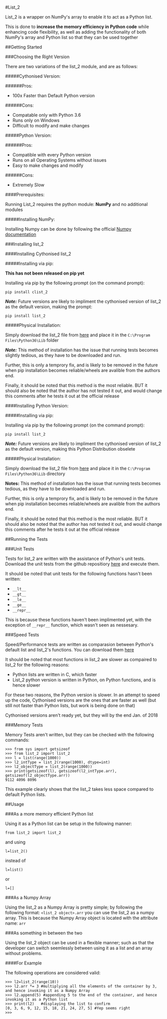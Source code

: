 #List_2

List_2 is a wrapper on NumPy's array to enable it to act as a Python list.

This is done to __increase the memory efficiency in Python code__ while enhancing code flexibility, as well as adding the functionality of both NumPy's array and Python list so that they can be used together

##Getting Started

###Choosing the Right Version

There are two variations of the list_2 module, and are as follows:

#####Cythonised Version:

######Pros:
* 100x Faster than Default Python version

######Cons:
* Compatable only with Python 3.6
* Runs only on Windows
* Difficult to modify and make changes

#####Python Version:

######Pros:
* Compatible with every Python version
* Runs on all Operating Systems without issues
* Easy to make changes and modify

######Cons:
* Extremely Slow

####Prerequisites:

Running List_2 requires the python module: __NumPy__ and no additional modules

#####Installing NumPy:

Installing Numpy can be done by following the official [Numpy documentation](https://docs.scipy.org/doc/numpy-1.10.1/user/index.html)

###Installing list_2

####Installing Cythonised list_2

#####Installing via pip:

__This has not been released on pip yet__

Installing via pip by the following prompt (on the command prompt):

```
pip install clist_2
```

__*Note:*__ Future versions are likely to impliment the cythonised version of list_2 as the default version, making the prompt:

```
pip install list_2
```

#####Physical Installation:

Simply download the list_2 file from [here](link.for.downloading) and place it in the ```C:\Program Files\Python36\Lib``` folder

__*Note:*__ This method of installation has the issue that running tests becomes slightly tedious, as they have to be downloaded and run.

Further, this is only a temprory fix, and is likely to be removed in the future when pip installation becomes reliable/wheels are avalible from the authors end.

Finally, it should be noted that this method is the most reliable. BUT it should also be noted that the author has not tested it out, and would change this comments after he tests it out at the official release

####Installing Python Version:


#####Installing via pip:

Installing via pip by the following prompt (on the command prompt):

```
pip install list_2
```

__*Note:*__ Future versions are likely to impliment the cythonised version of list_2 as the default version, making this Python Distribution obselete

#####Physical Installation:

Simply download the list_2 file from [here](link.for.downloading) and place it in the ```C:\Program Files\Python36\Lib``` directory

__Notes:__ This method of installation has the issue that running tests becomes tedious, as they have to be downloaded and run.

Further, this is only a temprory fix, and is likely to be removed in the future when pip installation becomes reliable/wheels are avalible from the authors end.

Finally, it should be noted that this method is the most reliable. BUT it should also be noted that the author has not tested it out, and would change this comments after he tests it out at the official release

##Running the Tests

###Unit Tests
<!-- Tests for list_2 are written with the assistance of unit tests, and they can be executed by the following command on the IDLE:

```
>>> from list_2 import list_2_testing
>>> list_2_testing.run_tests()
```

 -->

Tests for list_2 are written with the assistance of Python's unit tests.
Download the unit tests from the github repositiory [here](link.for.download) and execute them.

It should be noted that unit tests for the following functions hasn't been written:

* `__lt__`
* `__gt__`
* `__le__`
* `__ge__`
* `__repr__`

This is because these functions haven't been implimented yet, with the exception of `__repr__` function, which wasn't seen as nessesary.


###Speed Tests

Speed/Performance tests are written as comparasion between Python's default list and list_2's functions. You can download them [here](link.for.download)

It should be noted that most functions in list_2 are slower as compaired to list_2 for the following reasons:

* Python lists are written in C, which faster
* List_2 python version is written in Python, on Python functions, and is hence slower

For these two reasons, the Python version is slower. In an attempt to speed up the code, Cythonised versions are the ones that are faster as well (but still not faster than Python lists, but work is being done on that)

Cythonised versions aren't ready yet, but they will by the end Jan. of 2018

###Memory Tests

Memory Tests aren't written, but they can be checked with the following commands:

```
>>> from sys import getsizeof
>>> from list_2 import list_2
>>> l = list(range(1000))
>>> l2_intType = list_2(range(1000), dtype=int)
>>> l2_objectType = list_2(range(1000))
>>> print(getsizeof(l), getsizeof(l2_intType.arr), getsizeof(l2_objectType.arr))
9112 4096 8096
```

This example clearly shows that the list_2 takes less space compared to default Python lists.

##Usage

###As a more memory efficient Python list

Using it as a Python list can be setup in the following manner:

```
from list_2 import list_2
```

and using

```
l=list_2()
```

instead of 

```
l=list()
```

or 

```
l=[]
```

###As a Numpy Array

Using the list_2 as a Numpy Array is pretty simple; by following the following format: `<list_2 object>.arr` you can use the list_2 as a numpy array.
This is because the Numpy Array object is located with the attribute name: `arr`

###As something in between the two

Using the list_2 object can be used in a flexible manner; such as that the developer can switch seemlessly between using it as a list and an array without problems. 

####For Example

The following operations are considered valid:
```
>>> l2=list_2(range(10))
>>> l2.arr *= 3 #multiplying all the elements of the container by 3, and hence invoking it as a Numpy Array
>>> l2.append(5) #appending 5 to the end of the container, and hence invoking it as a Python list
>>> print(l2)   #displaying the list to confirm
[0, 3, 6, 9, 12, 15, 18, 21, 24, 27, 5] #Yep seems right
>>>
```
